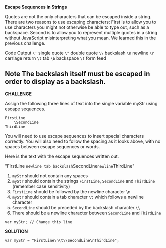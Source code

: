 **Escape Sequences in Strings**

Quotes are not the only characters that can be escaped inside a string. There are two reasons to use escaping characters: First is to allow you to use characters you might not otherwise be able to type out, such as a backspace. Second is to allow you to represent multiple quotes in a string without JavaScript misinterpreting what you mean. We learned this in the previous challenge.


Code	Output
`\'`	single quote
`\"`	double quote
`\\`	backslash
`\n`	newline
`\r`	carriage return
`\t`	tab
`\b`	backspace
`\f`	form feed

**Note** The backslash itself must be escaped in order to display as a backslash.
---------------------------

**CHALLENGE**

Assign the following three lines of text into the single variable myStr using escape sequences.

```
FirstLine
    \SecondLine
ThirdLine
```


You will need to use escape sequences to insert special characters correctly. You will also need to follow the spacing as it looks above, with no spaces between escape sequences or words.

Here is the text with the escape sequences written out.

"FirstLine `newline tab backslash`SecondLine`newline`ThirdLine"

1. `myStr` should not contain any spaces
2. `myStr` should contain the strings `FirstLine`, `SecondLine` and `ThirdLine` (remember case sensitivity)
3. `FirstLine` should be followed by the newline character \n
4. `myStr` should contain a tab character `\t` which follows a newline character
5. `SecondLine` should be preceded by the backslash character `\\`
6. There should be a newline character between `SecondLine` and `ThirdLine`

```
var myStr; // Change this line
```


**SOLUTION**


```
var myStr = "FirstLine\n\t\\SecondLine\nThirdLine";


```
